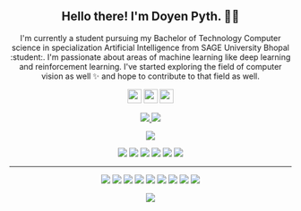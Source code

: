 <!--### Hola, I'm DoyenPyth! 👋

- 🔭 I’m currently pursing B.Tech CSE (Hons) ...
- 👯 I’m looking to collaborate on LinkedIn
- 🤔 I’m looking for help with flutter
- 💬 Ask me about anything
- 😄 Pronouns: he/him
<!--- 📫 How to reach me: ...-->

<!--- ⚡ Fun fact: ...-->

<!--<img src="https://github-readme-stats.vercel.app/api?username=DoyenPyth&&show_icons=true&title_color=ffffff&icon_color=bb2acf&text_color=daf7dc&bg_color=191919">-->

<!-- <p align="center">
 <img  width="800" height="500" src="https://github.com/DoyenPyth/DoyenPyth/pictures/intro.png">
</p> -->
<h2 align="center">Hello there! I'm Doyen Pyth. 👋🤓</h2>
<p align="center">I'm currently a student pursuing my Bachelor of Technology Computer science in specialization Artificial Intelligence from SAGE University Bhopal :student:. I'm passionate about areas of machine learning like deep learning and reinforcement learning. I've started exploring the field of computer vision as well ✨ and hope to contribute to that field as well. 
</p>

<p align="center"><a href="https://twitter.com/DoyenPyth"><img src="https://github.com/Randrita/randritas_intro/blob/main/twitter.svg" height=25></a> <a href="https://www.linkedin.com/in/DoyenPyth"><img src="https://github.com/Randrita/randritas_intro/blob/main/linkedin.svg" height=25></a> <a href="https://www.instagram.com/DoyenPyth/"><img src="https://github.com/Randrita/randritas_intro/blob/main/instagram.svg" height=25></a> 
</p>

<p align=center>
  <a href="https://github.com/DoyenPyth">
    <img src="https://badges.pufler.dev/visits/DoyenPyth/DoyenPyth?style=flat-square&color=black&logo=github">
  </a>
  <a href="https://github.com/DoyenPyth?tab=repositories">
    <img src="https://badges.pufler.dev/repos/DoyenPyth?style=flat-square&color=black&logo=github">
  </a>
</p>
<p align="center">
<a href="https://github.com/DoyenPyth"><img src="https://img.shields.io/github/followers/DoyenPyth?style=social"></a>
</p>
<p align="center">
<img src="https://img.shields.io/badge/Web-brown"> <img src="https://img.shields.io/badge/Machine Learning-green"> <img src="https://img.shields.io/badge/Deep Learning-red"> <img src="https://img.shields.io/badge/Computer Vision-magenta"> <img src="https://img.shields.io/badge/Natural Language Processing-yellow"> <img src="https://img.shields.io/badge/Reinforcement Learning-blue"> 
</p>
<hr>
<p align="center">
<img src="https://img.shields.io/badge/TensorFlow%20-%23FF6F00.svg?&style=for-the-badge&logo=TensorFlow&logoColor=white" /> <img src="https://img.shields.io/badge/Keras%20-%23D00000.svg?&style=for-the-badge&logo=Keras&logoColor=white"/> <img src="https://img.shields.io/badge/javascript%20-%23323330.svg?&style=for-the-badge&logo=javascript&logoColor=%23F7DF1E"/> <img src="https://img.shields.io/badge/html5%20-%23E34F26.svg?&style=for-the-badge&logo=html5&logoColor=white"/> <img src="https://img.shields.io/badge/css3%20-%231572B6.svg?&style=for-the-badge&logo=css3&logoColor=white"/> <img src="https://img.shields.io/badge/python%20-%2314354C.svg?&style=for-the-badge&logo=python&logoColor=white"/> <img src="https://img.shields.io/badge/c++%20-%2300599C.svg?&style=for-the-badge&logo=c%2B%2B&ogoColor=white"/> <img src="https://img.shields.io/badge/git%20-%23F05033.svg?&style=for-the-badge&logo=git&logoColor=white"/> <img src="https://img.shields.io/badge/github%20-%23121011.svg?&style=for-the-badge&logo=github&logoColor=white"/>
</p>

<p align=center>  
  <img align=center src="https://github-readme-stats.vercel.app/api?username=DoyenPyth&show_icons=true&theme=radical">
</p>
